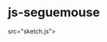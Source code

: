 # js-seguemouse
<!DOCTYPE html> 
<html lang="en"> 
  <head>
    <script src="https://cdnjs.cloudflare.com/ajax/libs/p5.js/1.9.1/p5.js">
    </script> <script src="https://cdnjs.cloudflare.com/ajax/libs/p5.js/1.9.1/addons/p5.sound.min.js"></script> 
    <link rel="stylesheet" type="text/css" href="style.css"> 
    <meta charset="utf-8" />
  </head> 
  <body> 
    <main> 
    </main>
    <scriptsrc="sketch.js"></script> </body> </html>
      </body> 
      src="sketch.js"></script> </body> </html>
 </body> 
</html>

